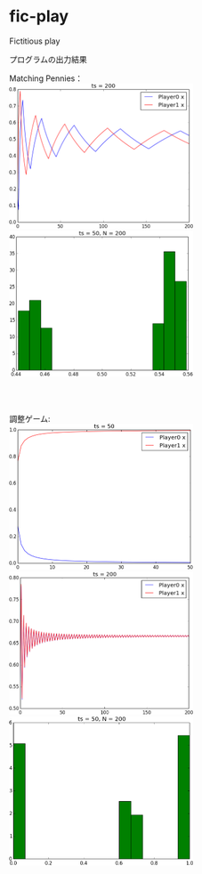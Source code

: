 ﻿fic-play
========

Fictitious play

プログラムの出力結果 <br>

Matching Pennies：<br>
<img src="Matpenny200.png" alt="MP_x0_values" width="330"/>　　
<img src="Matpenny_hist50_200.png" alt="MP_histogram" width="330"/>

<br>
<br>

調整ゲーム:<br>
<img src="2coordgame50.png" alt="CO_x0_values50" width="330"/>　　
<img src="2coordgame200.png" alt="CO_x0_values200" width="330"/>
<br>
<img src="2coordgame_hist50_200.png" alt="CO_histogram" width="330"/>
